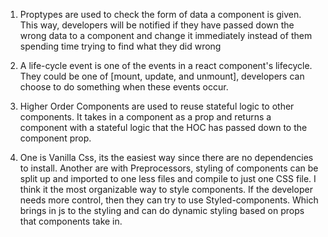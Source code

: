 1. Proptypes are used to check the form of data a component is 
    given. This way, developers will be notified if they have
    passed down the wrong data to a component and change it 
    immediately instead of them spending time trying to find
    what they did wrong

2.  A life-cycle event is one of the events in a react component's 
    lifecycle. They could be one of [mount, update, and unmount], 
    developers can choose to do something when these events occur.

3.  Higher Order Components are used to reuse stateful logic to
    other components. It takes in a component as a prop and returns
    a component with a stateful logic that the HOC has passed down 
    to the component prop.

4.  One is Vanilla Css, its the easiest way since there are no
    dependencies to install. Another are with Preprocessors, 
    styling of components can be split up and imported to one less
    files and compile to just one CSS file. I think it the most 
    organizable way to style components. If the developer needs more
    control, then they can try to use Styled-components. Which brings
    in js to the styling and can do dynamic styling based on props
    that components take in.